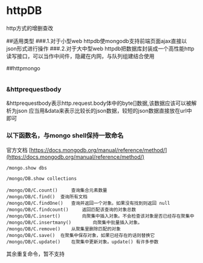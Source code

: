 # httpDB
http方式的增删查改

##适用类型
###.1.对于小型web
httpdb使mongodb支持前端页面ajax直接以json形式进行操作
###.2.对于大中型web
httpdb把数据库封装成一个高性能http读写接口，可以当作中间件，隐藏在内网，与队列组建结合使用

##httpmongo


```javascript

```

### &httprequestbody
&httprequestbody表示http.request.body体中的byte[]数据,该数据应该可以被解析为json
应当用&data来表示比较长的json数据，较短的json数据直接放在url中即可

### 以下函数名，与mongo shell保持一致命名

官方文档
[https://docs.mongodb.org/manual/reference/method/](https://docs.mongodb.org/manual/reference/method/)
``` shell
/mongo.show dbs	

/mongo/DB.show collections

/mongo/DB/C.count() 	查询集合元素数量
/mongo/DB/C.find() 	查询所有文档
/mongo/DB/C.findOne()	查询并返回一个对象。如果没有找到则返回 null
/mongo/DB/C.findcount() 	返回匹配该查询的对象总数
/mongo/DB/C.insert()		向聚集中插入对象。不会检查该对象是否已经存在聚集中
/mongo/DB/C.insertmany()		向聚集中批量插入对象。
/mongo/DB/C.remove()    从聚集里删除匹配的对象
/mongo/DB/C.save()  在聚集中保存对象，如果已经存在的话则替换它
/mongo/DB/C.update()    在聚集中更新对象。update() 有许多参数
```
其余重复命令，暂不支持


